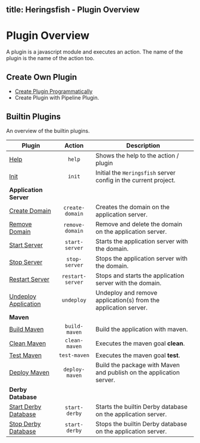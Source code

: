 title: Heringsfish - Plugin Overview
---

<span class="fa fa-plug fa-4x"></span>

# Plugin Overview

A plugin is a javascript module and executes an action. The name of the plugin is the name of the action too.

## Create Own Plugin

* [Create Plugin Programmatically](config/plugin-create.html)
* Create Plugin with Pipeline Plugin.

## Builtin Plugins

An overview of the builtin plugins.

| Plugin                                                                 | Action      | Description
|------------------------------------------------------------------------|:-----------:|------------------------------------
| [<span class="fa fa-plug"></span> Help](plugins/plugin-help.html)      | `help`      | Shows the help to the action / plugin
| [<span class="fa fa-plug"></span> Init](plugins/plugin-init.html)      | `init`      | Initial the `Heringsfish` server config in the current project.
| **Application Server** | | &nbsp;
| [<span class="fa fa-plug"></span> Create Domain](plugins/plugin-create-domain.html) | `create-domain` | Creates the domain on the application server.
| [<span class="fa fa-plug"></span> Remove Domain](plugins/plugin-remove-domain.html) | `remove-domain` | Remove and delete the domain on the application server.
| [<span class="fa fa-plug"></span> Start Server](plugins/plugin-start-server.html)   | `start-server`  | Starts the application server with the domain.
| [<span class="fa fa-plug"></span> Stop Server](plugins/plugin-stop-server.html)     | `stop-server`   | Stops the application server with the domain.
| [<span class="fa fa-plug"></span> Restart Server](plugins/plugin-restart-server.html) | `restart-server` | Stops and starts the application server with the domain.
| [<span class="fa fa-plug"></span> Undeploy Application](plugins/plugin-undeploy.html) | `undeploy`       | Undeploy and remove application(s) from the application server.
| **Maven** | | &nbsp;
| [<span class="fa fa-plug"></span> Build Maven](plugins/plugin-build-maven.html)       | `build-maven`    | Build the application with maven.
| [<span class="fa fa-plug"></span> Clean Maven](plugins/plugin-clean-maven.html)       | `clean-maven`    | Executes the maven goal **clean**.
| [<span class="fa fa-plug"></span> Test Maven](plugins/plugin-test-maven.html)         | `test-maven`     | Executes the maven goal **test**.
| [<span class="fa fa-plug"></span> Deploy Maven](plugins/plugin-deploy-maven.html)     | `deploy-maven`   | Build the package with Maven and publish on the application server.
| **Derby Database** | | &nbsp;
| [<span class="fa fa-plug"></span> Start Derby Database](plugins/plugin-start-derby.html) | `start-derby` | Starts the builtin Derby database on the application server.
| [<span class="fa fa-plug"></span> Stop Derby Database](plugins/plugin-stop-derby.html)   | `start-derby` | Stops the builtin Derby database on the application server.

